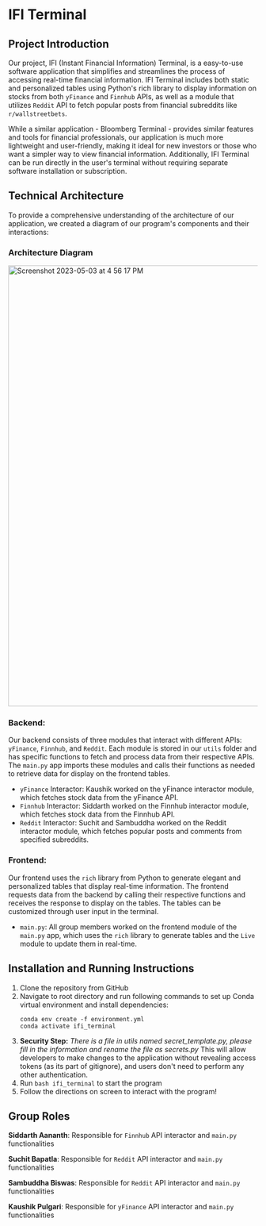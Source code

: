 # IFI Terminal

## Project Introduction

Our project, IFI (Instant Financial Information) Terminal, is a easy-to-use software application that simplifies and streamlines the process of accessing real-time financial information. IFI Terminal includes both static and personalized tables using Python's rich library to display information on stocks from both `yFinance` and `Finnhub` APIs, as well as a module that utilizes `Reddit` API to fetch popular posts from financial subreddits like `r/wallstreetbets`.

While a similar application - Bloomberg Terminal - provides similar features and tools for financial professionals, our application is much more lightweight and user-friendly, making it ideal for new investors or those who want a simpler way to view financial information. Additionally, IFI Terminal can be run directly in the user's terminal without requiring separate software installation or subscription.

## Technical Architecture

To provide a comprehensive understanding of the architecture of our application, we created a diagram of our program's components and their interactions:

### Architecture Diagram

<img width="889" alt="Screenshot 2023-05-03 at 4 56 17 PM" src="https://user-images.githubusercontent.com/90290549/236059501-a16a5165-55a7-4775-82e8-fc78b1f08a9b.png">

### Backend:

Our backend consists of three modules that interact with different APIs: `yFinance`, `Finnhub`, and `Reddit`. Each module is stored in our `utils` folder and has specific functions to fetch and process data from their respective APIs. The `main.py` app imports these modules and calls their functions as needed to retrieve data for display on the frontend tables.

- `yFinance` Interactor: Kaushik worked on the yFinance interactor module, which fetches stock data from the yFinance API.
- `Finnhub` Interactor: Siddarth worked on the Finnhub interactor module, which fetches stock data from the Finnhub API.
- `Reddit` Interactor: Suchit and Sambuddha worked on the Reddit interactor module, which fetches popular posts and comments from specified subreddits.

### Frontend:

Our frontend uses the `rich` library from Python to generate elegant and personalized tables that display real-time information. The frontend requests data from the backend by calling their respective functions and receives the response to display on the tables. The tables can be customized through user input in the terminal.

- `main.py`: All group members worked on the frontend module of the `main.py` app, which uses the `rich` library to generate tables and the `Live` module to update them in real-time.

## Installation  and Running Instructions

1. Clone the repository from GitHub
2. Navigate to root directory and run following commands to set up Conda virtual environment and install dependencies:
   ```
   conda env create -f environment.yml
   conda activate ifi_terminal
   ```
3. **Security Step:** *There is a file in utils named secret_template.py, please fill in the information and rename the file as secrets.py* This will allow developers to make changes to the application without revealing access tokens (as its part of gitignore), and users don't need to perform any other authentication.
4. Run `bash ifi_terminal` to start the program
5. Follow the directions on screen to interact with the program!

## Group Roles

**Siddarth Aananth**: Responsible for `Finnhub` API interactor and `main.py` functionalities

**Suchit Bapatla**: Responsible for `Reddit` API interactor and `main.py` functionalities

**Sambuddha Biswas**: Responsible for `Reddit` API interactor and `main.py` functionalities

**Kaushik Pulgari**: Responsible for `yFinance` API interactor and `main.py` functionalities
